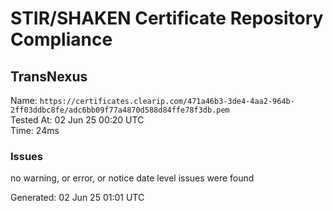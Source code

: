 # STIR/SHAKEN Certificate Repository Compliance

## TransNexus

Name: `https://certificates.clearip.com/471a46b3-3de4-4aa2-964b-2ff03ddbc8fe/adc6bb09f77a4870d588d84ffe78f3db.pem`\
Tested At: 02 Jun 25 00:20 UTC\
Time: 24ms

### Issues

no warning, or error, or notice date level issues were found

Generated: 02 Jun 25 01:01 UTC